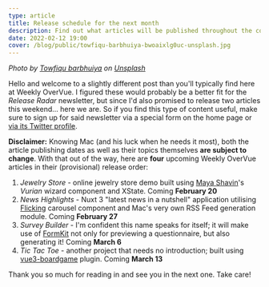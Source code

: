 ```yaml
---
type: article
title: Release schedule for the next month
description: Find out what articles will be published throughout the course of next month
date: 2022-02-12 19:00
cover: /blog/public/towfiqu-barbhuiya-bwoaixlg0uc-unsplash.jpg
---
```

*Photo by [Towfiqu barbhuiya](https://unsplash.com/@towfiqu999999?utm_source=unsplash&utm_medium=referral&utm_content=creditCopyText) on [Unsplash](https://unsplash.com/s/photos/calendar?utm_source=unsplash&utm_medium=referral&utm_content=creditCopyText)*

Hello and welcome to a slightly different post than you'll typically find here at Weekly OverVue. I figured these would probably be a better fit for the *Release Radar* newsletter, but since I'd also promised to release two articles this weekend... here we are. So if you find this type of content useful, make sure to sign up for said newsletter via a special form on the home page or [via its Twitter profile](https://twitter.com/WeeklyOverVue).

**Disclaimer:** Knowing Mac (and his luck when he needs it most), both the article publishing dates as well as their topics themselves **are subject to change**. With that out of the way, here are **four** upcoming Weekly OverVue articles in their (provisional) release order:

1. *Jewelry Store -* online jewelry store demo built using [Maya Shavin](https://mayashavin.com/)'s *Vurian* wizard component and XState. Coming **February 20**
2. *News Highlights* - Nuxt 3 "latest news in a nutshell" application utilising [Flicking](https://naver.github.io/egjs-flicking/) carousel component and Mac's very own RSS Feed generation module. Coming **February 27**
3. *Survey Builder* - I'm confident this name speaks for itself; it will make use of [FormKit](https://formkit.com/) not only for previewing a questionnaire, but also generating it! Coming **March 6**
4. *Tic Tac Toe* - another project that needs no introduction; built using [vue3-boardgame](https://github.com/SaFrMo/vue3-boardgame/) plugin. Coming **March 13**

Thank you so much for reading in and see you in the next one. Take care!